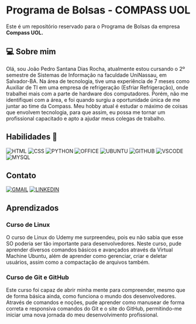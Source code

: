 # Programa de Bolsas - COMPASS UOL
Este é um repositório reservado para o Programa de Bolsas da empresa **Compass UOL.**

## :computer: Sobre mim
Olá, sou João Pedro Santana Dias Rocha, atualmente estou cursando o 2º semestre de Sistemas de Informação na faculdade UniNassau, em Salvador-BA. 
Na área de tecnologia, tive uma experiência de 7 meses como Auxiliar de TI em uma empresa de refrigeração (Esfriar Refrigeração), onde trabalhei mais com a parte de hardware dos computadores. Porém, não me identifiquei com a área, e foi quando surgiu a oportunidade única de me juntar ao time da Compass.
Meu hobby atual é estudar o máximo de coisas que envolvem tecnologia, para que assim, eu possa me tornar um profissional capacitado e apto a ajudar meus colegas de trabalho.

## Habilidades :dart:

![HTML](https://img.shields.io/badge/HTML5-E34F26?style=for-the-badge&logo=html5&logoColor=white) ![CSS](https://img.shields.io/badge/CSS3-1572B6?style=for-the-badge&logo=css3&logoColor=white) ![PYTHON](https://img.shields.io/badge/Python-FFD43B?style=for-the-badge&logo=python&logoColor=blue) ![OFFICE](https://img.shields.io/badge/Microsoft_Office-D83B01?style=for-the-badge&logo=microsoft-office&logoColor=white) ![UBUNTU](https://img.shields.io/badge/Ubuntu-E95420?style=for-the-badge&logo=ubuntu&logoColor=white) ![GITHUB](https://img.shields.io/badge/GitHub-100000?style=for-the-badge&logo=github&logoColor=white) ![VSCODE](https://img.shields.io/badge/VSCode-0078D4?style=for-the-badge&logo=visual%20studio%20code&logoColor=white) ![MYSQL](https://img.shields.io/badge/MySQL-005C84?style=for-the-badge&logo=mysql&logoColor=white)

## Contato 
[![GMAIL](https://img.shields.io/badge/Gmail-D14836?style=for-the-badge&logo=gmail&logoColor=white)](mailto:jpsdrocha14@gmail.com) [![LINKEDIN](https://img.shields.io/badge/LinkedIn-0077B5?style=for-the-badge&logo=linkedin&logoColor=white)](https://www.linkedin.com/in/joão-pedro-rocha-44b0942a0/)


## Aprendizados

### Curso de Linux
O curso de Linux do Udemy me surpreendeu, pois eu não sabia que esse SO poderia ser tão importante para desenvolvedores. Neste curso, pude aprender diversos comandos básicos e avançados através da Virtual Machine Ubuntu, além de aprender como gerenciar, criar e deletar usuários, assim como a compactação de arquivos também.

### Curso de Git e GitHub
Este curso foi capaz de abrir minha mente para compreender, mesmo que de forma básica ainda, como funciona o mundo dos desenvolvedores. Através de comandos e noções, pude aprender como manusear de forma correta e responsiva comandos do Git e o site do GitHub, permitindo-me iniciar uma nova jornada do meu desenvolvimento profissional.